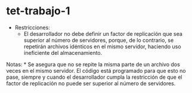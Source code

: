 # tet-trabajo-1

- Restricciones:
    * El desarrollador no debe definir un factor de replicación que sea superior al número de servidores, porque, de lo contrario, se repetirán archivos idénticos en el mismo servidor, haciendo uso ineficiente del almacenamiento.

Notas:
    * Se asegura que no se repite la misma parte de un archivo dos veces en el mismo servidor. El código está programado para que esto no pase, siempre y cuando el desarrollador cumpla la restricción de que el factor de replicación no puede ser superior al número de servidores.